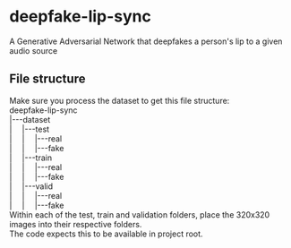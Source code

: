 # deepfake-lip-sync
A Generative Adversarial Network that deepfakes a person's lip to a given audio source

## File structure
Make sure you process the dataset to get this file structure:\
deepfake-lip-sync\
|---dataset\
|&emsp;&nbsp;|---test\
|&emsp;&nbsp;|&emsp;&nbsp;|---real\
|&emsp;&nbsp;|&emsp;&nbsp;|---fake\
|&emsp;&nbsp;|---train\
|&emsp;&nbsp;|&emsp;&nbsp;|---real\
|&emsp;&nbsp;|&emsp;&nbsp;|---fake\
|&emsp;&nbsp;|---valid\
|&emsp;&nbsp;|&emsp;&nbsp;|---real\
|&emsp;&nbsp;|&emsp;&nbsp;|---fake\
Within each of the test, train and validation folders, place the 320x320 images into their respective folders.\
The code expects this to be available in project root.
